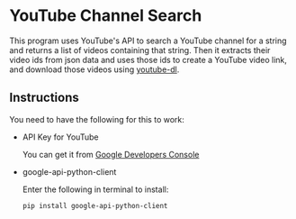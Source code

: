 # YouTube Channel Search

This program uses YouTube's API to search a
YouTube channel for a string and returns a
list of videos containing that string. Then
it extracts their video ids from json data
and uses those ids to create a YouTube
video link, and download those videos using
[youtube-dl](https://github.com/ytdl-org/youtube-dl/).


## Instructions
You need to have the following for this to work:

* API Key for YouTube

	You can get it from [Google Developers Console](https://console.developers.google.com/)

* google-api-python-client

	Enter the following in terminal to install:

	`pip install google-api-python-client`
